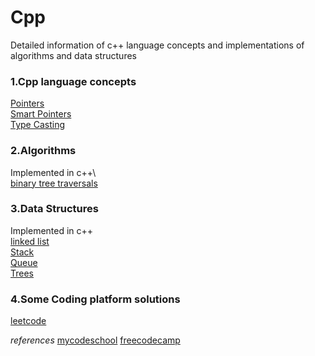 # Cpp
Detailed information of c++ language concepts and implementations of algorithms and data structures 
      
### 1.Cpp language concepts  
[Pointers](https://github.com/takasidk/cpp/tree/master/C%2B%2B%20Language/pointers)\
[Smart Pointers](https://github.com/takasidk/cpp/tree/master/C%2B%2B%20Language/smart_pointers)\
[Type Casting](https://github.com/takasidk/cpp/tree/master/C%2B%2B%20Language/type_casting)
         
### 2.Algorithms     
Implemented in c++\  
[binary tree traversals](https://github.com/takasidk/cpp/tree/master/cpp_algorithms/BinaryTrees)
   
### 3.Data Structures
Implemented in c++\
[linked list](https://github.com/takasidk/cpp/tree/master/data_structures/Linked_list)\
[Stack](https://github.com/takasidk/cpp/tree/master/data_structures/Stack)\
[Queue](https://github.com/takasidk/cpp/tree/master/data_structures/queue)\
[Trees](https://github.com/takasidk/cpp/tree/master/data_structures/Trees)

### 4.Some Coding platform solutions 
[leetcode](https://github.com/takasidk/cpp/tree/master/Solutions/leetcodeSolutions)
    
*references* [mycodeschool](http://www.mycodeschool.com/) [freecodecamp](https://www.google.com/url?sa=t&rct=j&q=&esrc=s&source=web&cd=&cad=rja&uact=8&ved=2ahUKEwjH_IrPuKDvAhWazTgGHZu_AZ0QFjAAegQIARAE&url=https%3A%2F%2Fwww.freecodecamp.org%2F&usg=AOvVaw2O9Sbs3zh9NHmRpWZrEZt-)

 
 
